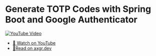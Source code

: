 # Generate TOTP Codes with Spring Boot and Google Authenticator

[![YouTube Video](https://img.youtube.com/vi/SXFU9l09ks8/0.jpg)](https://youtu.be/SXFU9l09ks8)

- [🍿 Watch on YouTube](https://youtu.be/SXFU9l09ks8)
- [🦩Read on axgr.dev](https://axgr.dev/posts/spring-totp/?utm_campaign=github-readme&utm_source=github)
